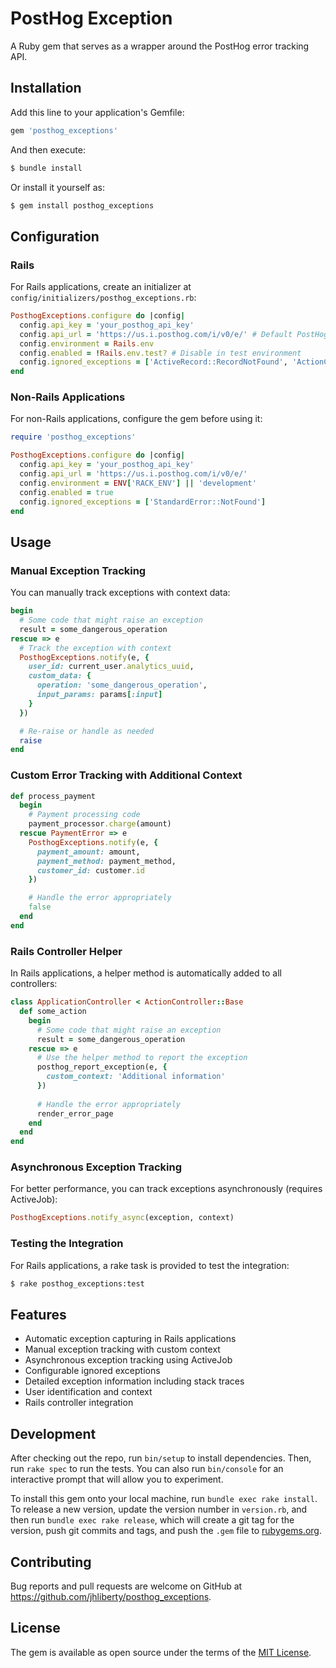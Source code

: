 # PostHog Exception

A Ruby gem that serves as a wrapper around the PostHog error tracking API.

## Installation

Add this line to your application's Gemfile:

```ruby
gem 'posthog_exceptions'
```

And then execute:

```bash
$ bundle install
```

Or install it yourself as:

```bash
$ gem install posthog_exceptions
```

## Configuration

### Rails

For Rails applications, create an initializer at `config/initializers/posthog_exceptions.rb`:

```ruby
PosthogExceptions.configure do |config|
  config.api_key = 'your_posthog_api_key'
  config.api_url = 'https://us.i.posthog.com/i/v0/e/' # Default PostHog API URL
  config.environment = Rails.env
  config.enabled = !Rails.env.test? # Disable in test environment
  config.ignored_exceptions = ['ActiveRecord::RecordNotFound', 'ActionController::RoutingError']
end
```

### Non-Rails Applications

For non-Rails applications, configure the gem before using it:

```ruby
require 'posthog_exceptions'

PosthogExceptions.configure do |config|
  config.api_key = 'your_posthog_api_key'
  config.api_url = 'https://us.i.posthog.com/i/v0/e/'
  config.environment = ENV['RACK_ENV'] || 'development'
  config.enabled = true
  config.ignored_exceptions = ['StandardError::NotFound']
end
```

## Usage

### Manual Exception Tracking

You can manually track exceptions with context data:

```ruby
begin
  # Some code that might raise an exception
  result = some_dangerous_operation
rescue => e
  # Track the exception with context
  PosthogExceptions.notify(e, {
    user_id: current_user.analytics_uuid,
    custom_data: {
      operation: 'some_dangerous_operation',
      input_params: params[:input]
    }
  })

  # Re-raise or handle as needed
  raise
end
```

### Custom Error Tracking with Additional Context

```ruby
def process_payment
  begin
    # Payment processing code
    payment_processor.charge(amount)
  rescue PaymentError => e
    PosthogExceptions.notify(e, {
      payment_amount: amount,
      payment_method: payment_method,
      customer_id: customer.id
    })

    # Handle the error appropriately
    false
  end
end
```

### Rails Controller Helper

In Rails applications, a helper method is automatically added to all controllers:

```ruby
class ApplicationController < ActionController::Base
  def some_action
    begin
      # Some code that might raise an exception
      result = some_dangerous_operation
    rescue => e
      # Use the helper method to report the exception
      posthog_report_exception(e, {
        custom_context: 'Additional information'
      })
      
      # Handle the error appropriately
      render_error_page
    end
  end
end
```

### Asynchronous Exception Tracking

For better performance, you can track exceptions asynchronously (requires ActiveJob):

```ruby
PosthogExceptions.notify_async(exception, context)
```

### Testing the Integration

For Rails applications, a rake task is provided to test the integration:

```bash
$ rake posthog_exceptions:test
```

## Features

- Automatic exception capturing in Rails applications
- Manual exception tracking with custom context
- Asynchronous exception tracking using ActiveJob
- Configurable ignored exceptions
- Detailed exception information including stack traces
- User identification and context
- Rails controller integration

## Development

After checking out the repo, run `bin/setup` to install dependencies. Then, run `rake spec` to run the tests. You can also run `bin/console` for an interactive prompt that will allow you to experiment.

To install this gem onto your local machine, run `bundle exec rake install`. To release a new version, update the version number in `version.rb`, and then run `bundle exec rake release`, which will create a git tag for the version, push git commits and tags, and push the `.gem` file to [rubygems.org](https://rubygems.org).

## Contributing

Bug reports and pull requests are welcome on GitHub at https://github.com/jhliberty/posthog_exceptions.

## License

The gem is available as open source under the terms of the [MIT License](https://opensource.org/licenses/MIT).